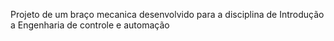 Projeto de um braço mecanica desenvolvido para a disciplina de Introdução a Engenharia de controle e automação
